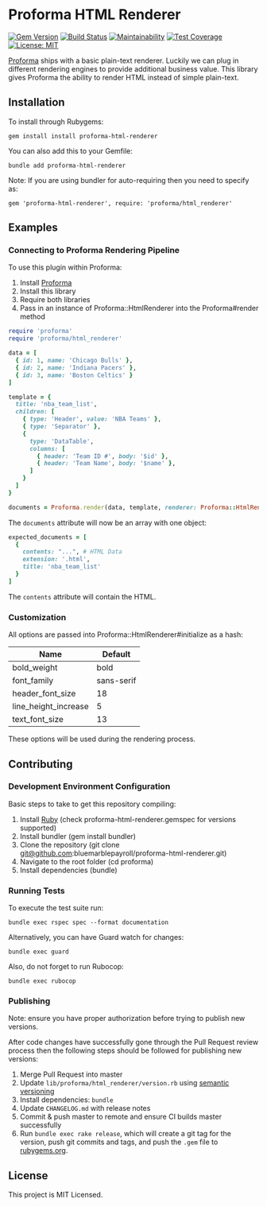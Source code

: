 # Proforma HTML Renderer

[![Gem Version](https://badge.fury.io/rb/proforma-html-renderer.svg)](https://badge.fury.io/rb/proforma-html-renderer) [![Build Status](https://travis-ci.org/bluemarblepayroll/proforma-html-renderer.svg?branch=master)](https://travis-ci.org/bluemarblepayroll/proforma-html-renderer) [![Maintainability](https://api.codeclimate.com/v1/badges/ea2b788b45fcc7d0a183/maintainability)](https://codeclimate.com/github/bluemarblepayroll/proforma-html-renderer/maintainability) [![Test Coverage](https://api.codeclimate.com/v1/badges/ea2b788b45fcc7d0a183/test_coverage)](https://codeclimate.com/github/bluemarblepayroll/proforma-html-renderer/test_coverage) [![License: MIT](https://img.shields.io/badge/License-MIT-yellow.svg)](https://opensource.org/licenses/MIT)

[Proforma](https://github.com/bluemarblepayroll/proforma) ships with a basic plain-text renderer.  Luckily we can plug in different rendering engines to provide additional business value.  This library gives Proforma the ability to render HTML instead of simple plain-text.

## Installation

To install through Rubygems:

````
gem install install proforma-html-renderer
````

You can also add this to your Gemfile:

````
bundle add proforma-html-renderer
````

Note: If you are using bundler for auto-requiring then you need to specify as:

```
gem 'proforma-html-renderer', require: 'proforma/html_renderer'
```

## Examples

### Connecting to Proforma Rendering Pipeline

To use this plugin within Proforma:

1. Install [Proforma](https://github.com/bluemarblepayroll/proforma)
2. Install this library
3. Require both libraries
4. Pass in an instance of Proforma::HtmlRenderer into the Proforma#render method

````ruby
require 'proforma'
require 'proforma/html_renderer'

data = [
  { id: 1, name: 'Chicago Bulls' },
  { id: 2, name: 'Indiana Pacers' },
  { id: 3, name: 'Boston Celtics' }
]

template = {
  title: 'nba_team_list',
  children: [
    { type: 'Header', value: 'NBA Teams' },
    { type: 'Separator' },
    {
      type: 'DataTable',
      columns: [
        { header: 'Team ID #', body: '$id' },
        { header: 'Team Name', body: '$name' },
      ]
    }
  ]
}

documents = Proforma.render(data, template, renderer: Proforma::HtmlRenderer.new)
````

The `documents` attribute will now be an array with one object:

```ruby
expected_documents = [
  {
    contents: "...", # HTML Data
    extension: '.html',
    title: 'nba_team_list'
  }
]
```

The `contents` attribute will contain the HTML.

### Customization

All options are passed into Proforma::HtmlRenderer#initialize as a hash:

Name                 | Default
-------------------- | -------
bold_weight          | bold
font_family          | sans-serif
header_font_size     | 18
line_height_increase | 5
text_font_size       | 13

These options will be used during the rendering process.

## Contributing

### Development Environment Configuration

Basic steps to take to get this repository compiling:

1. Install [Ruby](https://www.ruby-lang.org/en/documentation/installation/) (check proforma-html-renderer.gemspec for versions supported)
2. Install bundler (gem install bundler)
3. Clone the repository (git clone git@github.com:bluemarblepayroll/proforma-html-renderer.git)
4. Navigate to the root folder (cd proforma)
5. Install dependencies (bundle)

### Running Tests

To execute the test suite run:

````
bundle exec rspec spec --format documentation
````

Alternatively, you can have Guard watch for changes:

````
bundle exec guard
````

Also, do not forget to run Rubocop:

````
bundle exec rubocop
````

### Publishing

Note: ensure you have proper authorization before trying to publish new versions.

After code changes have successfully gone through the Pull Request review process then the following steps should be followed for publishing new versions:

1. Merge Pull Request into master
2. Update `lib/proforma/html_renderer/version.rb` using [semantic versioning](https://semver.org/)
3. Install dependencies: `bundle`
4. Update `CHANGELOG.md` with release notes
5. Commit & push master to remote and ensure CI builds master successfully
6. Run `bundle exec rake release`, which will create a git tag for the version, push git commits and tags, and push the `.gem` file to [rubygems.org](https://rubygems.org).

## License

This project is MIT Licensed.
